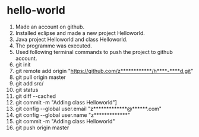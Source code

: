 # hello-world
1. Made an account on github.
2. Installed eclipse and made a new project Helloworld.
3. Java project Helloworld and class Helloworld.
4. The programme was executed.
5. Used following terminal commands to push the project to github account.
6. git init
7. git remote add origin "https://github.com/z************/h****-****d.git"
8. git pull origin master
9.  git add src/
10. git status
11.  git diff --cached
12. git commit -m "Adding class Helloworld"]
13. git config --global user.email "z*************@******.com"
14. git config --global user.name "z*************"
15.  git commit -m "Adding class Helloworld"
16. git push origin master
